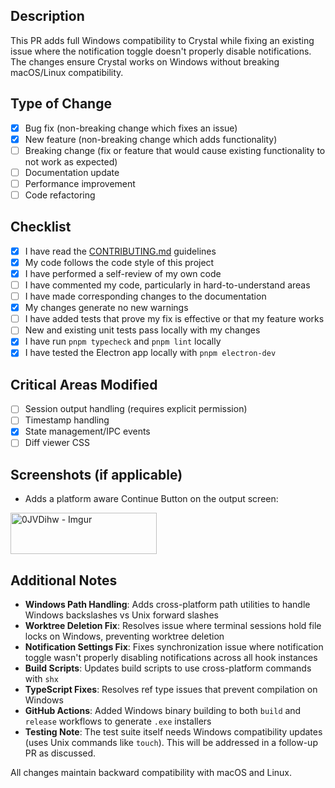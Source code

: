 ## Description
This PR adds full Windows compatibility to Crystal while fixing an existing issue where the notification toggle doesn't properly disable notifications. The changes ensure Crystal works on Windows without breaking macOS/Linux compatibility.

## Type of Change
<!-- Please delete options that are not relevant -->
- [x] Bug fix (non-breaking change which fixes an issue)
- [x] New feature (non-breaking change which adds functionality)
- [ ] Breaking change (fix or feature that would cause existing functionality to not work as expected)
- [ ] Documentation update
- [ ] Performance improvement
- [ ] Code refactoring

## Checklist
<!-- Please check all that apply -->
- [x] I have read the [CONTRIBUTING.md](../CONTRIBUTING.md) guidelines
- [x] My code follows the code style of this project
- [x] I have performed a self-review of my own code
- [ ] I have commented my code, particularly in hard-to-understand areas
- [ ] I have made corresponding changes to the documentation
- [x] My changes generate no new warnings
- [ ] I have added tests that prove my fix is effective or that my feature works
- [ ] New and existing unit tests pass locally with my changes
- [x] I have run `pnpm typecheck` and `pnpm lint` locally
- [x] I have tested the Electron app locally with `pnpm electron-dev`

## Critical Areas Modified
<!-- Check if you modified any of these critical areas -->
- [ ] Session output handling (requires explicit permission)
- [ ] Timestamp handling
- [x] State management/IPC events
- [ ] Diff viewer CSS

## Screenshots (if applicable)
- Adds a platform aware Continue Button on the output screen:
<img width="234" height="66" alt="0JVDihw - Imgur" src="https://github.com/user-attachments/assets/f6941d56-c908-4bda-8e2e-21e8302e33c0" />

## Additional Notes
- **Windows Path Handling**: Adds cross-platform path utilities to handle Windows backslashes vs Unix forward slashes
- **Worktree Deletion Fix**: Resolves issue where terminal sessions hold file locks on Windows, preventing worktree deletion
- **Notification Settings Fix**: Fixes synchronization issue where notification toggle wasn't properly disabling notifications across all hook instances
- **Build Scripts**: Updates build scripts to use cross-platform commands with `shx`
- **TypeScript Fixes**: Resolves ref type issues that prevent compilation on Windows
- **GitHub Actions**: Added Windows binary building to both `build` and `release` workflows to generate `.exe` installers
- **Testing Note**: The test suite itself needs Windows compatibility updates (uses Unix commands like `touch`). This will be addressed in a follow-up PR as discussed.

All changes maintain backward compatibility with macOS and Linux.
